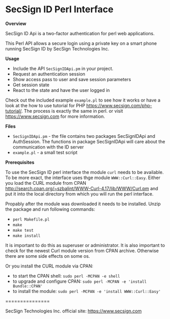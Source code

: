 # SecSign ID Perl Interface


**Overview**

SecSign ID Api is a two-factor authentication for perl web applications.

This Perl API allows a secure login using a private key on a smart phone running SecSign ID by SecSign Technologies Inc.


**Usage**

* Include the API `SecSignIDApi.pm` in your project.
* Request an authentication session
* Show access pass to user and save session parameters 
* Get session state 
* React to the state and have the user logged in


Check out the included example `example.pl` to see how it works or 
have a look at the how to use tutorial for PHP <https://www.secsign.com/php-tutorial/>. The process is exactly the same in perl.
or visit <https://www.secsign.com> for more information.

**Files**

* `SecSignIDApi.pm` - the file contains two packages SecSignIDApi and AuthSession. The functions in package SecSignIDApi will care about the communication with the ID server
* `example.pl` - a small test script


**Prerequisites**

To use the SecSign ID perl interface the module `curl` needs to be available. To be more exact, the interface uses thge module `WWW::Curl::Easy`.
Either you load the CURL module from CPAN <http://search.cpan.org/~szbalint/WWW-Curl-4.17/lib/WWW/Curl.pm> and put it into the local directory from which you will run the perl interface.

Propably after the module was downloaded it needs to be installed. Unzip the package and run following commands:

* `perl Makefile.pl`
* `make`
* `make test`
* `make install`

It is important to do this as superuser or administrator. It is also important to check for the newest Curl module version from CPAN archive. Otherwise there are some side effects on some os.

Or you install the CURL module via CPAN:

* to start the CPAN shell: `sudo perl -MCPAN -e shell`
* to upgrade and configure CPAN: `sudo perl -MCPAN -e 'install Bundle::CPAN'`
* to install the module: `sudo perl -MCPAN -e 'install WWW::Curl::Easy'`


===============

SecSign Technologies Inc. official site: <https://www.secsign.com>